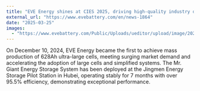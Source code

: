 ```yaml
---
title: "EVE Energy shines at CIES 2025, driving high-quality industry development"
external_url: "https://www.evebattery.com/en/news-1864"
date: "2025-03-25"
images:
  - "https://www.evebattery.com/Public/Uploads/ueditor/upload/image/20250325/1742896379772869.jpg"
---
```


On December 10, 2024, EVE Energy became the first to achieve mass production of 628Ah ultra-large cells, meeting surging market demand and accelerating the adoption of large cells and simplified systems. The Mr. Giant Energy Storage System has been deployed at the Jingmen Energy Storage Pilot Station in Hubei, operating stably for 7 months with over 95.5% efficiency, demonstrating exceptional performance.